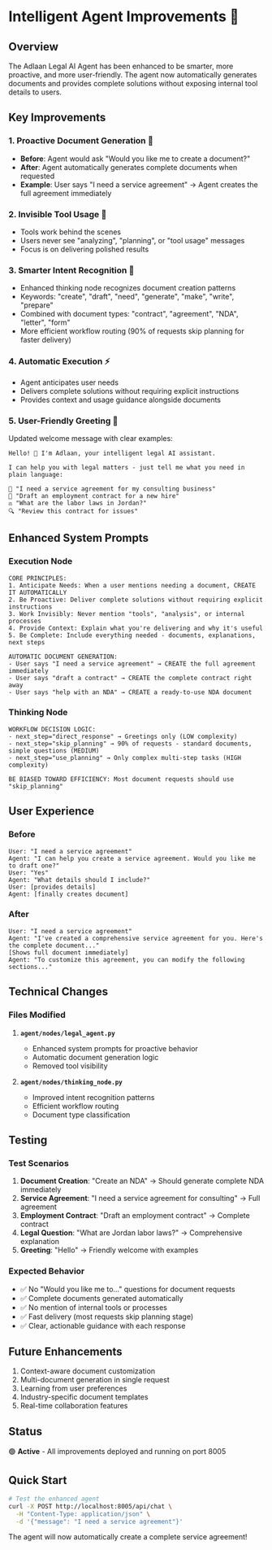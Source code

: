 # Intelligent Agent Improvements 🧠

## Overview
The Adlaan Legal AI Agent has been enhanced to be smarter, more proactive, and more user-friendly. The agent now automatically generates documents and provides complete solutions without exposing internal tool details to users.

## Key Improvements

### 1. **Proactive Document Generation** 📄
- **Before**: Agent would ask "Would you like me to create a document?"
- **After**: Agent automatically generates complete documents when requested
- **Example**: User says "I need a service agreement" → Agent creates the full agreement immediately

### 2. **Invisible Tool Usage** 🔧
- Tools work behind the scenes
- Users never see "analyzing", "planning", or "tool usage" messages
- Focus is on delivering polished results

### 3. **Smarter Intent Recognition** 🎯
- Enhanced thinking node recognizes document creation patterns
- Keywords: "create", "draft", "need", "generate", "make", "write", "prepare"
- Combined with document types: "contract", "agreement", "NDA", "letter", "form"
- More efficient workflow routing (90% of requests skip planning for faster delivery)

### 4. **Automatic Execution** ⚡
- Agent anticipates user needs
- Delivers complete solutions without requiring explicit instructions
- Provides context and usage guidance alongside documents

### 5. **User-Friendly Greeting** 👋
Updated welcome message with clear examples:
```
Hello! 👋 I'm Adlaan, your intelligent legal AI assistant.

I can help you with legal matters - just tell me what you need in plain language:

💼 "I need a service agreement for my consulting business"
📄 "Draft an employment contract for a new hire"
⚖️ "What are the labor laws in Jordan?"
🔍 "Review this contract for issues"
```

## Enhanced System Prompts

### Execution Node
```
CORE PRINCIPLES:
1. Anticipate Needs: When a user mentions needing a document, CREATE IT AUTOMATICALLY
2. Be Proactive: Deliver complete solutions without requiring explicit instructions
3. Work Invisibly: Never mention "tools", "analysis", or internal processes
4. Provide Context: Explain what you're delivering and why it's useful
5. Be Complete: Include everything needed - documents, explanations, next steps

AUTOMATIC DOCUMENT GENERATION:
- User says "I need a service agreement" → CREATE the full agreement immediately
- User says "draft a contract" → CREATE the complete contract right away
- User says "help with an NDA" → CREATE a ready-to-use NDA document
```

### Thinking Node
```
WORKFLOW DECISION LOGIC:
- next_step="direct_response" → Greetings only (LOW complexity)
- next_step="skip_planning" → 90% of requests - standard documents, simple questions (MEDIUM)
- next_step="use_planning" → Only complex multi-step tasks (HIGH complexity)

BE BIASED TOWARD EFFICIENCY: Most document requests should use "skip_planning"
```

## User Experience

### Before
```
User: "I need a service agreement"
Agent: "I can help you create a service agreement. Would you like me to draft one?"
User: "Yes"
Agent: "What details should I include?"
User: [provides details]
Agent: [finally creates document]
```

### After
```
User: "I need a service agreement"
Agent: "I've created a comprehensive service agreement for you. Here's the complete document..."
[Shows full document immediately]
Agent: "To customize this agreement, you can modify the following sections..."
```

## Technical Changes

### Files Modified
1. **`agent/nodes/legal_agent.py`**
   - Enhanced system prompts for proactive behavior
   - Automatic document generation logic
   - Removed tool visibility

2. **`agent/nodes/thinking_node.py`**
   - Improved intent recognition patterns
   - Efficient workflow routing
   - Document type classification

## Testing

### Test Scenarios
1. **Document Creation**: "Create an NDA" → Should generate complete NDA immediately
2. **Service Agreement**: "I need a service agreement for consulting" → Full agreement
3. **Employment Contract**: "Draft an employment contract" → Complete contract
4. **Legal Question**: "What are Jordan labor laws?" → Comprehensive explanation
5. **Greeting**: "Hello" → Friendly welcome with examples

### Expected Behavior
- ✅ No "Would you like me to..." questions for document requests
- ✅ Complete documents generated automatically
- ✅ No mention of internal tools or processes
- ✅ Fast delivery (most requests skip planning stage)
- ✅ Clear, actionable guidance with each response

## Future Enhancements
1. Context-aware document customization
2. Multi-document generation in single request
3. Learning from user preferences
4. Industry-specific document templates
5. Real-time collaboration features

## Status
🟢 **Active** - All improvements deployed and running on port 8005

## Quick Start
```bash
# Test the enhanced agent
curl -X POST http://localhost:8005/api/chat \
  -H "Content-Type: application/json" \
  -d '{"message": "I need a service agreement"}'
```

The agent will now automatically create a complete service agreement!
